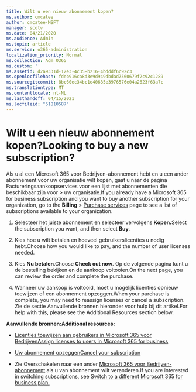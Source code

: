 ```yaml
---
title: Wilt u een nieuw abonnement kopen?
ms.author: cmcatee
author: cmcatee-MSFT
manager: scotv
ms.date: 04/21/2020
ms.audience: Admin
ms.topic: article
ms.service: o365-administration
localization_priority: Normal
ms.collection: Adm_O365
ms.custom: ''
ms.assetid: d2a9331d-12e3-4c35-b216-4bdddf6c92c3
ms.openlocfilehash: fdeb916ca8d3e9d949dbdad7560679f2c92c1289
ms.sourcegitcommit: 8bc60ec34bc1e40685e3976576e04a2623f63a7c
ms.translationtype: MT
ms.contentlocale: nl-NL
ms.lasthandoff: 04/15/2021
ms.locfileid: "51810587"
---
```

# <a name="looking-to-buy-a-new-subscription"></a><span data-ttu-id="46d28-102">Wilt u een nieuw abonnement kopen?</span><span class="sxs-lookup"><span data-stu-id="46d28-102">Looking to buy a new subscription?</span></span>

<span data-ttu-id="46d28-103">Als u al een Microsoft 365 voor Bedrijven-abonnement hebt en u  een ander abonnement voor uw organisatie wilt kopen, gaat u naar de pagina Factureringsaankoopservices voor een lijst met abonnementen die beschikbaar zijn voor \> [](https://go.microsoft.com/fwlink/p/?linkid=868433) uw organisatie.</span><span class="sxs-lookup"><span data-stu-id="46d28-103">If you already have a Microsoft 365 for business subscription and you want to buy another subscription for your organization, go to the **Billing** \> [Purchase services](https://go.microsoft.com/fwlink/p/?linkid=868433) page to see a list of subscriptions available to your organization.</span></span>
 
1. <span data-ttu-id="46d28-104">Selecteer het juiste abonnement en selecteer vervolgens **Kopen.**</span><span class="sxs-lookup"><span data-stu-id="46d28-104">Select the subscription you want, and then select **Buy**.</span></span>

2. <span data-ttu-id="46d28-105">Kies hoe u wilt betalen en hoeveel gebruikerslicenties u nodig hebt.</span><span class="sxs-lookup"><span data-stu-id="46d28-105">Choose how you would like to pay, and the number of user licenses needed.</span></span>

3. <span data-ttu-id="46d28-106">Kies **Nu betalen**.</span><span class="sxs-lookup"><span data-stu-id="46d28-106">Choose **Check out now**.</span></span> <span data-ttu-id="46d28-107">Op de volgende pagina kunt u de bestelling bekijken en de aankoop voltooien.</span><span class="sxs-lookup"><span data-stu-id="46d28-107">On the next page, you can review the order and complete the purchase.</span></span>

4. <span data-ttu-id="46d28-108">Wanneer uw aankoop is voltooid, moet u mogelijk licenties opnieuw toewijzen of een abonnement opzeggen.</span><span class="sxs-lookup"><span data-stu-id="46d28-108">When your purchase is complete, you may need to reassign licenses or cancel a subscription.</span></span> <span data-ttu-id="46d28-109">Zie de sectie Aanvullende bronnen hieronder voor hulp bij dit artikel.</span><span class="sxs-lookup"><span data-stu-id="46d28-109">For help with this, please see the Additional Resources section below.</span></span>

 <span data-ttu-id="46d28-110">**Aanvullende bronnen:**</span><span class="sxs-lookup"><span data-stu-id="46d28-110">**Additional resources:**</span></span>
  
- [<span data-ttu-id="46d28-111">Licenties toewijzen aan gebruikers in Microsoft 365 voor Bedrijven</span><span class="sxs-lookup"><span data-stu-id="46d28-111">Assign licenses to users in Microsoft 365 for business</span></span>](https://docs.microsoft.com/microsoft-365/admin/add-users/add-users)
    
- [<span data-ttu-id="46d28-112">Uw abonnement opzeggen</span><span class="sxs-lookup"><span data-stu-id="46d28-112">Cancel your subscription</span></span>](https://docs.microsoft.com/microsoft-365/commerce/subscriptions/cancel-your-subscription)
    
- <span data-ttu-id="46d28-113">Zie Overschakelen naar een ander [Microsoft 365 voor Bedrijven-abonnement](https://docs.microsoft.com/microsoft-365/commerce/subscriptions/switch-to-a-different-plan) als u van abonnement wilt veranderen.</span><span class="sxs-lookup"><span data-stu-id="46d28-113">If you are interested in switching subscriptions, see [Switch to a different Microsoft 365 for business plan.](https://docs.microsoft.com/microsoft-365/commerce/subscriptions/switch-to-a-different-plan)</span></span>